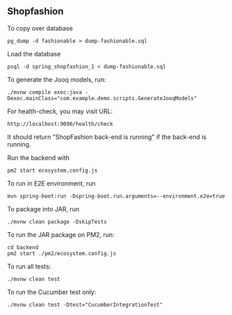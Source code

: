 ## Shopfashion

To copy over database

```
pg_dump -d fashionable > dump-fashionable.sql
```

Load the database

```
psql -d spring_shopfashion_1 < dump-fashionable.sql
```

To generate the Jooq models, run:

```
./mvnw compile exec:java -Dexec.mainClass="com.example.demo.scripts.GenerateJooqModels"
```

For health-check, you may visit URL:

```
http://localhost:9090/health/check
```

It should return "ShopFashion back-end is running" if the back-end is running.

Run the backend with

```
pm2 start ecosystem.config.js
```

To run in E2E environment, run

```
mvn spring-boot:run -Dspring-boot.run.arguments=--environment.e2e=true
```

To package into JAR, run

```
./mvnw clean package -DskipTests
```

To run the JAR package on PM2, run:

```
cd backend
pm2 start ./pm2/ecosystem.config.js
```

To run all tests:

```
./mvnw clean test
```

To run the Cucumber test only:

```
./mvnw clean test -Dtest="CucumberIntegrationTest"
```
